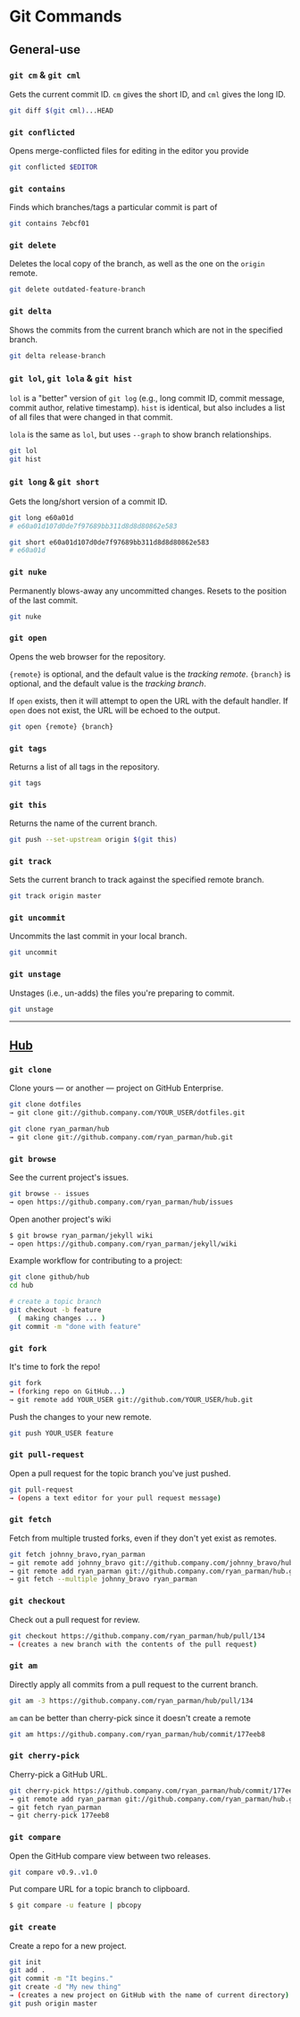 # Git Commands

## General-use

### `git cm` & `git cml`
Gets the current commit ID. `cm` gives the short ID, and `cml` gives the long ID.

```bash
git diff $(git cml)...HEAD
```

### `git conflicted`
Opens merge-conflicted files for editing in the editor you provide

```bash
git conflicted $EDITOR
```

### `git contains`
Finds which branches/tags a particular commit is part of

```bash
git contains 7ebcf01
```

### `git delete`
Deletes the local copy of the branch, as well as the one on the `origin` remote.

```bash
git delete outdated-feature-branch
```

### `git delta`
Shows the commits from the current branch which are not in the specified branch.

```bash
git delta release-branch
```

### `git lol`, `git lola` & `git hist`
`lol` is a "better" version of `git log` (e.g., long commit ID, commit message, commit author, relative timestamp). `hist` is identical, but also includes a list of all files that were changed in that commit.

`lola` is the same as `lol`, but uses `--graph` to show branch relationships.

```bash
git lol
git hist
```

### `git long` & `git short`
Gets the long/short version of a commit ID.

```bash
git long e60a01d
# e60a01d107d0de7f97689bb311d8d8d80862e583

git short e60a01d107d0de7f97689bb311d8d8d80862e583
# e60a01d
```

### `git nuke`
Permanently blows-away any uncommitted changes. Resets to the position of the last commit.

```bash
git nuke
```

### `git open`
Opens the web browser for the repository.

`{remote}` is optional, and the default value is the _tracking remote_. `{branch}` is optional, and the default value is the _tracking branch_.

If `open` exists, then it will attempt to open the URL with the default handler. If `open` does not exist, the URL will be echoed to the output.

```bash
git open {remote} {branch}
```

### `git tags`
Returns a list of all tags in the repository.

```bash
git tags
```

### `git this`
Returns the name of the current branch.

```bash
git push --set-upstream origin $(git this)
```

### `git track`
Sets the current branch to track against the specified remote branch.

```bash
git track origin master
```

### `git uncommit`
Uncommits the last commit in your local branch.

```bash
git uncommit
```

### `git unstage`
Unstages (i.e., un-adds) the files you're preparing to commit.

```bash
git unstage
```

----

## [Hub](http://hub.github.com)

### `git clone`
Clone yours — or another — project on GitHub Enterprise.

```bash
git clone dotfiles
→ git clone git://github.company.com/YOUR_USER/dotfiles.git

git clone ryan_parman/hub
→ git clone git://github.company.com/ryan_parman/hub.git
```

### `git browse`
See the current project's issues.

```bash
git browse -- issues
→ open https://github.company.com/ryan_parman/hub/issues
```

Open another project's wiki

```bash
$ git browse ryan_parman/jekyll wiki
→ open https://github.company.com/ryan_parman/jekyll/wiki
```

Example workflow for contributing to a project:

```bash
git clone github/hub
cd hub

# create a topic branch
git checkout -b feature
  ( making changes ... )
git commit -m "done with feature"
```

### `git fork`
It's time to fork the repo!

```bash
git fork
→ (forking repo on GitHub...)
→ git remote add YOUR_USER git://github.com/YOUR_USER/hub.git
```

Push the changes to your new remote.

```bash
git push YOUR_USER feature
```

### `git pull-request`
Open a pull request for the topic branch you've just pushed.

```bash
git pull-request
→ (opens a text editor for your pull request message)
```

### `git fetch`
Fetch from multiple trusted forks, even if they don't yet exist as remotes.

```bash
git fetch johnny_bravo,ryan_parman
→ git remote add johnny_bravo git://github.company.com/johnny_bravo/hub.git
→ git remote add ryan_parman git://github.company.com/ryan_parman/hub.git
→ git fetch --multiple johnny_bravo ryan_parman
```

### `git checkout`
Check out a pull request for review.

```bash
git checkout https://github.company.com/ryan_parman/hub/pull/134
→ (creates a new branch with the contents of the pull request)
```

### `git am`
Directly apply all commits from a pull request to the current branch.

```bash
git am -3 https://github.company.com/ryan_parman/hub/pull/134
```

`am` can be better than cherry-pick since it doesn't create a remote

```bash
git am https://github.company.com/ryan_parman/hub/commit/177eeb8
```

### `git cherry-pick`
Cherry-pick a GitHub URL.

```bash
git cherry-pick https://github.company.com/ryan_parman/hub/commit/177eeb8
→ git remote add ryan_parman git://github.company.com/ryan_parman/hub.git
→ git fetch ryan_parman
→ git cherry-pick 177eeb8
```

### `git compare`
Open the GitHub compare view between two releases.

```bash
git compare v0.9..v1.0
```

Put compare URL for a topic branch to clipboard.

```bash
$ git compare -u feature | pbcopy
```

### `git create`
Create a repo for a new project.

```bash
git init
git add .
git commit -m "It begins."
git create -d "My new thing"
→ (creates a new project on GitHub with the name of current directory)
git push origin master
```
